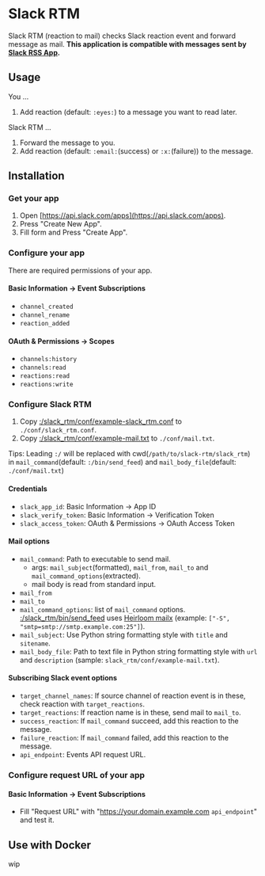 # Slack RTM

Slack RTM (reaction to mail) checks Slack reaction event and forward message as mail. **This application is compatible with messages sent by [Slack RSS App](https://slack.com/apps/A0F81R7U7-rss).**

## Usage

You ...

1. Add reaction (default: `:eyes:`) to a message you want to read later.

Slack RTM ...

1. Forward the message to you.
1. Add reaction (default: `:email:`(success) or `:x:`(failure)) to the message.

## Installation

### Get your app

1. Open [https://api.slack.com/apps](https://api.slack.com/apps).
1. Press "Create New App".
1. Fill form and Press "Create App".

### Configure your app

There are required permissions of your app.

#### Basic Information -> Event Subscriptions

* `channel_created`
* `channel_rename`
* `reaction_added`

#### OAuth & Permissions -> Scopes

* `channels:history`
* `channels:read`
* `reactions:read`
* `reactions:write`

### Configure Slack RTM

1. Copy [:/slack_rtm/conf/example-slack_rtm.conf](https://github.com/amane-katagiri/slack-rtm/blob/master/slack_rtm/conf/example-slack_rtm.conf) to `./conf/slack_rtm.conf`.
1. Copy [:/slack_rtm/conf/example-mail.txt](https://github.com/amane-katagiri/slack-rtm/blob/master/slack_rtm/conf/example-mail.txt) to `./conf/mail.txt`.

Tips: Leading `:/` will be replaced with cwd(`/path/to/slack-rtm/slack_rtm`) in `mail_command`(default: `:/bin/send_feed`) and `mail_body_file`(default: `./conf/mail.txt`)

#### Credentials

* `slack_app_id`: Basic Information -> App ID
* `slack_verify_token`: Basic Information -> Verification Token
* `slack_access_token`: OAuth & Permissions -> OAuth Access Token

#### Mail options

* `mail_command`: Path to executable to send mail.
    * args: `mail_subject`(formatted), `mail_from`, `mail_to` and `mail_command_options`(extracted).
    *  mail body is read from standard input.
* `mail_from`
* `mail_to`
* `mail_command_options`: list of `mail_command` options. [:/slack_rtm/bin/send_feed](https://github.com/amane-katagiri/slack-rtm/blob/master/slack_rtm/bin/send_feed) uses [Heirloom mailx](http://heirloom.sourceforge.net/mailx.html) (example: `["-S", "smtp=smtp://smtp.example.com:25"]`).
* `mail_subject`: Use Python string formatting style with `title` and `sitename`.
* `mail_body_file`: Path to text file in Python string formatting style with `url` and `description` (sample: `slack_rtm/conf/example-mail.txt`).

#### Subscribing Slack event options

* `target_channel_names`: If source channel of reaction event is in these, check reaction with `target_reactions`.
* `target_reactions`: If reaction name is in these, send mail to `mail_to`.
* `success_reaction`: If `mail_command` succeed, add this reaction to the message.
* `failure_reaction`: If `mail_command` failed, add this reaction to the message.
* `api_endpoint`: Events API request URL.

### Configure request URL of your app

#### Basic Information -> Event Subscriptions

* Fill "Request URL" with "https://your.domain.example.com `api_endpoint`" and test it.

## Use with Docker

wip
